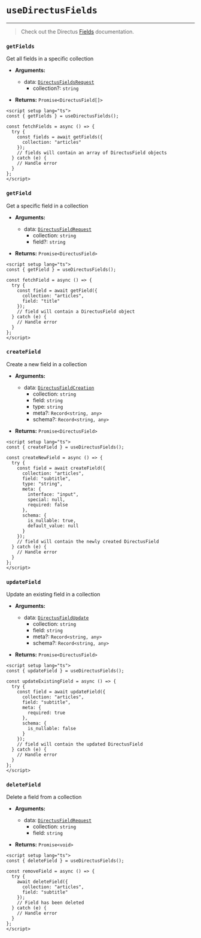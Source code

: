 # `useDirectusFields`

---

> Check out the Directus [Fields](https://docs.directus.io/reference/system/fields.html) documentation.

### `getFields`

Get all fields in a specific collection

- **Arguments:**

  - data: [`DirectusFieldsRequest`](https://github.com/Intevel/nuxt-directus/blob/main/src/runtime/types/index.d.ts)
    - collection?: `string`

- **Returns:** `Promise<DirectusField[]>`

```vue [pages/example.vue]
<script setup lang="ts">
const { getFields } = useDirectusFields();

const fetchFields = async () => {
  try {
    const fields = await getFields({
      collection: "articles"
    });
    // fields will contain an array of DirectusField objects
  } catch (e) {
    // Handle error
  }
};
</script>
```

### `getField`

Get a specific field in a collection

- **Arguments:**

  - data: [`DirectusFieldRequest`](https://github.com/Intevel/nuxt-directus/blob/main/src/runtime/types/index.d.ts)
    - collection: `string`
    - field?: `string`

- **Returns:** `Promise<DirectusField>`

```vue [pages/example.vue]
<script setup lang="ts">
const { getField } = useDirectusFields();

const fetchField = async () => {
  try {
    const field = await getField({
      collection: "articles",
      field: "title"
    });
    // field will contain a DirectusField object
  } catch (e) {
    // Handle error
  }
};
</script>
```

### `createField`

Create a new field in a collection

- **Arguments:**

  - data: [`DirectusFieldCreation`](https://github.com/Intevel/nuxt-directus/blob/main/src/runtime/types/index.d.ts)
    - collection: `string`
    - field: `string`
    - type: `string`
    - meta?: `Record<string, any>`
    - schema?: `Record<string, any>`

- **Returns:** `Promise<DirectusField>`

```vue [pages/example.vue]
<script setup lang="ts">
const { createField } = useDirectusFields();

const createNewField = async () => {
  try {
    const field = await createField({
      collection: "articles",
      field: "subtitle",
      type: "string",
      meta: {
        interface: "input",
        special: null,
        required: false
      },
      schema: {
        is_nullable: true,
        default_value: null
      }
    });
    // field will contain the newly created DirectusField
  } catch (e) {
    // Handle error
  }
};
</script>
```

### `updateField`

Update an existing field in a collection

- **Arguments:**

  - data: [`DirectusFieldUpdate`](https://github.com/Intevel/nuxt-directus/blob/main/src/runtime/types/index.d.ts)
    - collection: `string`
    - field: `string`
    - meta?: `Record<string, any>`
    - schema?: `Record<string, any>`

- **Returns:** `Promise<DirectusField>`

```vue [pages/example.vue]
<script setup lang="ts">
const { updateField } = useDirectusFields();

const updateExistingField = async () => {
  try {
    const field = await updateField({
      collection: "articles",
      field: "subtitle",
      meta: {
        required: true
      },
      schema: {
        is_nullable: false
      }
    });
    // field will contain the updated DirectusField
  } catch (e) {
    // Handle error
  }
};
</script>
```

### `deleteField`

Delete a field from a collection

- **Arguments:**

  - data: [`DirectusFieldRequest`](https://github.com/Intevel/nuxt-directus/blob/main/src/runtime/types/index.d.ts)
    - collection: `string`
    - field: `string`

- **Returns:** `Promise<void>`

```vue [pages/example.vue]
<script setup lang="ts">
const { deleteField } = useDirectusFields();

const removeField = async () => {
  try {
    await deleteField({
      collection: "articles",
      field: "subtitle"
    });
    // Field has been deleted
  } catch (e) {
    // Handle error
  }
};
</script>
